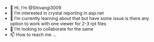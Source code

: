 - 👋 Hi, I’m @Shivangi3009
- 👀 I’m interested in crystal reporting in asp.net
- 🌱 I’m currently learning about that but have some issue is there any option to work with one viewer for 2-3 rpt files
- 💞️ I’m looking to collaborate  for the same
- 📫 How to reach me ...

<!---
Shivangi3009/Shivangi3009 is a ✨ special ✨ repository because its `README.md` (this file) appears on your GitHub profile.
You can click the Preview link to take a look at your changes.
--->
